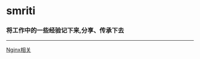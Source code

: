 smriti
======
### 将工作中的一些经验记下来,分享、传承下去
---

[Nginx相关](https://github.com/Utgard/smriti/blob/master/nginx/README.md)
